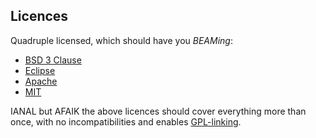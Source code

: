 ## Licences

Quadruple licensed, which should have you _BEAMing_:

* [BSD 3 Clause][licence-bsd]
* [Eclipse][licence-eclipse]
* [Apache][licence-apache]
* [MIT][licence-mit]



IANAL but AFAIK the above licences should cover everything more than once, with no incompatibilities and enables [GPL-linking][licensed-library-linking].

[licence-bsd]: https://opensource.org/licenses/BSD-3-Clause
[licence-eclipse]: https://www.eclipse.org/legal/epl-v10.html
[licence-apache]: https://www.apache.org/licenses/LICENSE-2.0
[licence-mit]: https://www.opensource.org/licenses/MIT
[licensed-library-linking]: https://en.wikipedia.org/wiki/GPL_linking_exception